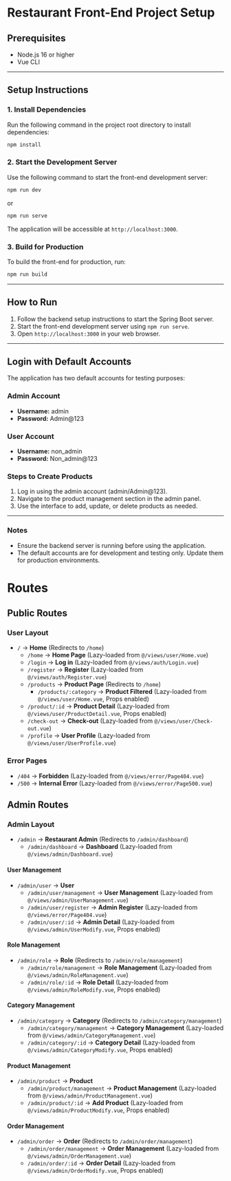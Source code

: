 
# Restaurant Front-End Project Setup

## Prerequisites
- Node.js 16 or higher
- Vue CLI

---

## Setup Instructions

### 1. Install Dependencies
Run the following command in the project root directory to install dependencies:
```bash
npm install
```

### 2. Start the Development Server
Use the following command to start the front-end development server:
```bash
npm run dev
```
or
```bash
npm run serve
```
The application will be accessible at `http://localhost:3000`.

### 3. Build for Production
To build the front-end for production, run:
```bash
npm run build
```

---

## How to Run
1. Follow the backend setup instructions to start the Spring Boot server.
2. Start the front-end development server using `npm run serve`.
3. Open `http://localhost:3000` in your web browser.

---

## Login with Default Accounts
The application has two default accounts for testing purposes:

### Admin Account
- **Username:** admin  
- **Password:** Admin@123  

### User Account
- **Username:** non_admin  
- **Password:** Non_admin@123  

### Steps to Create Products
1. Log in using the admin account (admin/Admin@123).
2. Navigate to the product management section in the admin panel.
3. Use the interface to add, update, or delete products as needed.

---

### Notes
- Ensure the backend server is running before using the application.
- The default accounts are for development and testing only. Update them for production environments.

# Routes

## Public Routes

### User Layout
- `/` → **Home** (Redirects to `/home`)
  - `/home` → **Home Page** (Lazy-loaded from `@/views/user/Home.vue`)
  - `/login` → **Log in** (Lazy-loaded from `@/views/auth/Login.vue`)
  - `/register` → **Register** (Lazy-loaded from `@/views/auth/Register.vue`)
  - `/products` → **Product Page** (Redirects to `/home`)
    - `/products/:category` → **Product Filtered** (Lazy-loaded from `@/views/user/Home.vue`, Props enabled)
  - `/product/:id` → **Product Detail** (Lazy-loaded from `@/views/user/ProductDetail.vue`, Props enabled)
  - `/check-out` → **Check-out** (Lazy-loaded from `@/views/user/Check-out.vue`)
  - `/profile` → **User Profile** (Lazy-loaded from `@/views/user/UserProfile.vue`)

### Error Pages
- `/404` → **Forbidden** (Lazy-loaded from `@/views/error/Page404.vue`)
- `/500` → **Internal Error** (Lazy-loaded from `@/views/error/Page500.vue`)

## Admin Routes

### Admin Layout
- `/admin` → **Restaurant Admin** (Redirects to `/admin/dashboard`)
  - `/admin/dashboard` → **Dashboard** (Lazy-loaded from `@/views/admin/Dashboard.vue`)

#### User Management
- `/admin/user` → **User**
  - `/admin/user/management` → **User Management** (Lazy-loaded from `@/views/admin/UserManagement.vue`)
  - `/admin/user/register` → **Admin Register** (Lazy-loaded from `@/views/error/Page404.vue`)
  - `/admin/user/:id` → **Admin Detail** (Lazy-loaded from `@/views/admin/UserModify.vue`, Props enabled)

#### Role Management
- `/admin/role` → **Role** (Redirects to `/admin/role/management`)
  - `/admin/role/management` → **Role Management** (Lazy-loaded from `@/views/admin/RoleManagement.vue`)
  - `/admin/role/:id` → **Role Detail** (Lazy-loaded from `@/views/admin/RoleModify.vue`, Props enabled)

#### Category Management
- `/admin/category` → **Category** (Redirects to `/admin/category/management`)
  - `/admin/category/management` → **Category Management** (Lazy-loaded from `@/views/admin/CategoryManagement.vue`)
  - `/admin/category/:id` → **Category Detail** (Lazy-loaded from `@/views/admin/CategoryModify.vue`, Props enabled)

#### Product Management
- `/admin/product` → **Product**
  - `/admin/product/management` → **Product Management** (Lazy-loaded from `@/views/admin/ProductManagement.vue`)
  - `/admin/product/:id` → **Add Product** (Lazy-loaded from `@/views/admin/ProductModify.vue`, Props enabled)

#### Order Management
- `/admin/order` → **Order** (Redirects to `/admin/order/management`)
  - `/admin/order/management` → **Order Management** (Lazy-loaded from `@/views/admin/OrderManagement.vue`)
  - `/admin/order/:id` → **Order Detail** (Lazy-loaded from `@/views/admin/OrderModify.vue`, Props enabled)
